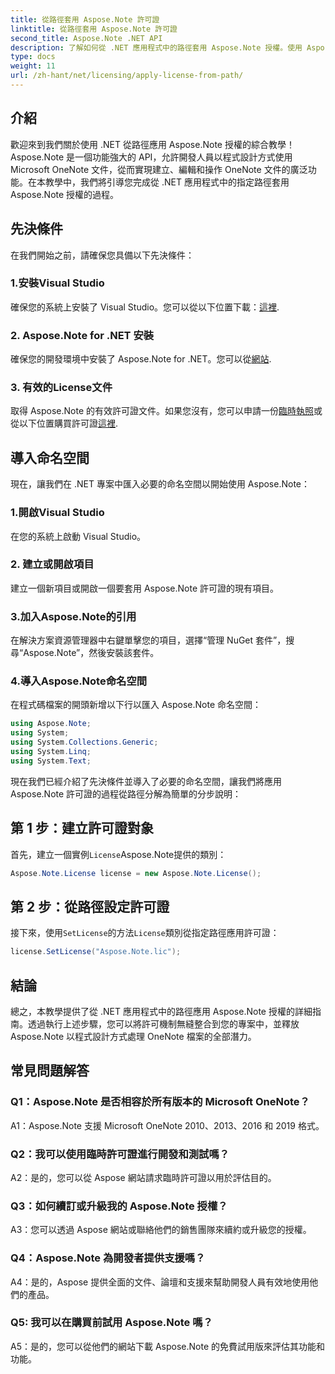 ```yaml
---
title: 從路徑套用 Aspose.Note 許可證
linktitle: 從路徑套用 Aspose.Note 許可證
second_title: Aspose.Note .NET API
description: 了解如何從 .NET 應用程式中的路徑套用 Aspose.Note 授權。使用 Aspose.Note 釋放 OneNote 檔案操作的全部潛力。
type: docs
weight: 11
url: /zh-hant/net/licensing/apply-license-from-path/
---
```

## 介紹

歡迎來到我們關於使用 .NET 從路徑應用 Aspose.Note 授權的綜合教學！ Aspose.Note 是一個功能強大的 API，允許開發人員以程式設計方式使用 Microsoft OneNote 文件，從而實現建立、編輯和操作 OneNote 文件的廣泛功能。在本教學中，我們將引導您完成從 .NET 應用程式中的指定路徑套用 Aspose.Note 授權的過程。

## 先決條件

在我們開始之前，請確保您具備以下先決條件：

### 1.安裝Visual Studio

確保您的系統上安裝了 Visual Studio。您可以從以下位置下載：[這裡](https://visualstudio.microsoft.com/downloads/).

### 2. Aspose.Note for .NET 安裝

確保您的開發環境中安裝了 Aspose.Note for .NET。您可以從[網站](https://releases.aspose.com/note/net/).

### 3. 有效的License文件

取得 Aspose.Note 的有效許可證文件。如果您沒有，您可以申請一份[臨時執照](https://purchase.aspose.com/temporary-license/)或從以下位置購買許可證[這裡](https://purchase.aspose.com/buy).

## 導入命名空間

現在，讓我們在 .NET 專案中匯入必要的命名空間以開始使用 Aspose.Note：

### 1.開啟Visual Studio

在您的系統上啟動 Visual Studio。

### 2. 建立或開啟項目

建立一個新項目或開啟一個要套用 Aspose.Note 許可證的現有項目。

### 3.加入Aspose.Note的引用

在解決方案資源管理器中右鍵單擊您的項目，選擇“管理 NuGet 套件”，搜尋“Aspose.Note”，然後安裝該套件。

### 4.導入Aspose.Note命名空間

在程式碼檔案的開頭新增以下行以匯入 Aspose.Note 命名空間：

```csharp
using Aspose.Note;
using System;
using System.Collections.Generic;
using System.Linq;
using System.Text;
```

現在我們已經介紹了先決條件並導入了必要的命名空間，讓我們將應用 Aspose.Note 許可證的過程從路徑分解為簡單的分步說明：

## 第 1 步：建立許可證對象

首先，建立一個實例`License`Aspose.Note提供的類別：

```csharp
Aspose.Note.License license = new Aspose.Note.License();
```

## 第 2 步：從路徑設定許可證

接下來，使用`SetLicense`的方法`License`類別從指定路徑應用許可證：

```csharp
license.SetLicense("Aspose.Note.lic");
```

## 結論

總之，本教學提供了從 .NET 應用程式中的路徑應用 Aspose.Note 授權的詳細指南。透過執行上述步驟，您可以將許可機制無縫整合到您的專案中，並釋放 Aspose.Note 以程式設計方式處理 OneNote 檔案的全部潛力。

## 常見問題解答

### Q1：Aspose.Note 是否相容於所有版本的 Microsoft OneNote？

A1：Aspose.Note 支援 Microsoft OneNote 2010、2013、2016 和 2019 格式。

### Q2：我可以使用臨時許可證進行開發和測試嗎？

A2：是的，您可以從 Aspose 網站請求臨時許可證以用於評估目的。

### Q3：如何續訂或升級我的 Aspose.Note 授權？

A3：您可以透過 Aspose 網站或聯絡他們的銷售團隊來續約或升級您的授權。

### Q4：Aspose.Note 為開發者提供支援嗎？

A4：是的，Aspose 提供全面的文件、論壇和支援來幫助開發人員有效地使用他們的產品。

### Q5: 我可以在購買前試用 Aspose.Note 嗎？

A5：是的，您可以從他們的網站下載 Aspose.Note 的免費試用版來評估其功能和功能。